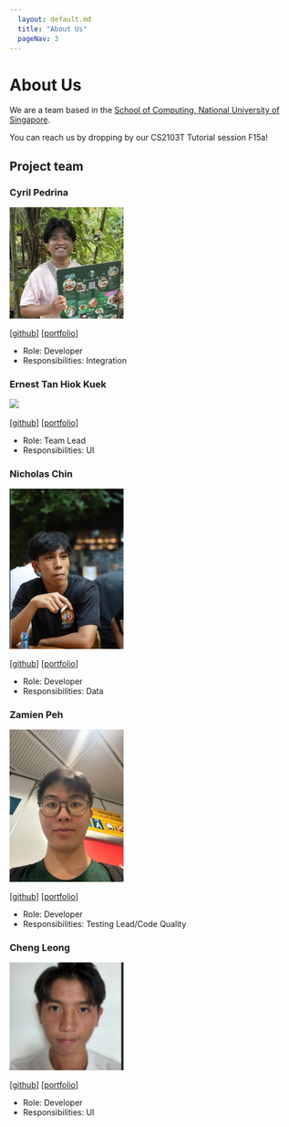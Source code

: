 ```yaml
---
  layout: default.md
  title: "About Us"
  pageNav: 3
---
```

# About Us

<!-- * Table of Contents -->
<page-nav-print />

We are a team based in the [School of Computing, National University of Singapore](http://www.comp.nus.edu.sg).

You can reach us by dropping by our CS2103T Tutorial session F15a!

## Project team

### Cyril Pedrina

<img src="images/cyfake.png" width="200px">

[[github](https://github.com/cyfake)]
[[portfolio](team/cyfake.md)]

* Role: Developer
* Responsibilities: Integration

### Ernest Tan Hiok Kuek

<img src="images/hiokkuek.png" width="200px">

[[github](http://github.com/hiokkuek)]
[[portfolio](team/hiokkuek.md)]

* Role: Team Lead
* Responsibilities: UI

### Nicholas Chin

<img src="images/lanjia0.png" width="200px">

[[github](http://github.com/lanjia0)] [[portfolio](team/lanjia0.md)]

* Role: Developer
* Responsibilities: Data

### Zamien Peh 

<img src="images/zpnoob.png" width="200px">

[[github](http://github.com/zpnoob)]
[[portfolio](team/zpnoob.md)]

* Role: Developer
* Responsibilities: Testing Lead/Code Quality

### Cheng Leong 

<img src="images/chengleong.png" width="200px">

[[github](http://github.com/chengleong)]
[[portfolio](team/chengleong.md)]

* Role: Developer
* Responsibilities: UI
